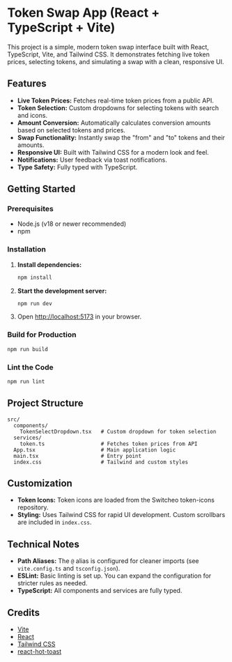# Token Swap App (React + TypeScript + Vite)

This project is a simple, modern token swap interface built with React, TypeScript, Vite, and Tailwind CSS. It demonstrates fetching live token prices, selecting tokens, and simulating a swap with a clean, responsive UI.

## Features

- **Live Token Prices:** Fetches real-time token prices from a public API.
- **Token Selection:** Custom dropdowns for selecting tokens with search and icons.
- **Amount Conversion:** Automatically calculates conversion amounts based on selected tokens and prices.
- **Swap Functionality:** Instantly swap the "from" and "to" tokens and their amounts.
- **Responsive UI:** Built with Tailwind CSS for a modern look and feel.
- **Notifications:** User feedback via toast notifications.
- **Type Safety:** Fully typed with TypeScript.

## Getting Started

### Prerequisites

- Node.js (v18 or newer recommended)
- npm

### Installation

1. **Install dependencies:**

   ```sh
   npm install
   ```

2. **Start the development server:**

   ```sh
   npm run dev
   ```

3. Open [http://localhost:5173](http://localhost:5173) in your browser.

### Build for Production

```sh
npm run build
```

### Lint the Code

```sh
npm run lint
```

## Project Structure

```
src/
  components/
    TokenSelectDropdown.tsx   # Custom dropdown for token selection
  services/
    token.ts                  # Fetches token prices from API
  App.tsx                     # Main application logic
  main.tsx                    # Entry point
  index.css                   # Tailwind and custom styles
```

## Customization

- **Token Icons:** Token icons are loaded from the Switcheo token-icons repository.
- **Styling:** Uses Tailwind CSS for rapid UI development. Custom scrollbars are included in `index.css`.

## Technical Notes

- **Path Aliases:** The `@` alias is configured for cleaner imports (see `vite.config.ts` and `tsconfig.json`).
- **ESLint:** Basic linting is set up. You can expand the configuration for stricter rules as needed.
- **TypeScript:** All components and services are fully typed.

## Credits

- [Vite](https://vitejs.dev/)
- [React](https://react.dev/)
- [Tailwind CSS](https://tailwindcss.com/)
- [react-hot-toast](https://react-hot-toast.com/)
